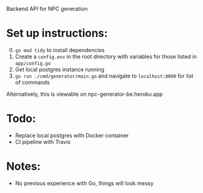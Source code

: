 Backend API for NPC generation

# Set up instructions:

0. `go mod tidy` to install dependencies
1. Create a `config.env` in the root directory with variables for those listed in `app/config.go`
2. Get local postgres instance running
3. `go run ./cmd/generator/main.go` and navigate to `localhost:8000` for list of commands

Alternatively, this is viewable on npc-generator-be.heroku.app

# Todo:

- Replace local postgres with Docker container
- CI pipeline with Travis


# Notes:

- No previous experience with Go, things will look messy